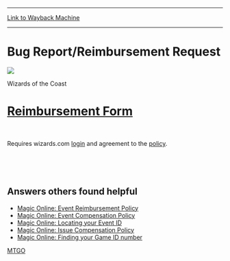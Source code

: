 
---
[Link to Wayback Machine](https://web.archive.org/web/20141031155918/http://magic.wizards.com/en/articles/archive/bug-reportreimbursement-request-2014-06-03)

[_metadata_:description]:- "Reimbursement Form  "
[_metadata_:generator]:- "Drupal 7 (http://drupal.org)"
[_metadata_:node]:- "213256"
[_metadata_:publish_date]:- "2014-06-03"
[_metadata_:source]:- "div-main"
[_metadata_:title]:- "Bug Report/Reimbursement Request"
[_metadata_:wayback_capture_timestamp]:- "2014-10-31 15:59:18"
[_metadata_:wayback_raw_url]:- "https://web.archive.org/web/20141031155918id_/http://magic.wizards.com/en/articles/archive/bug-reportreimbursement-request-2014-06-03"
[_metadata_:wayback_url]:- "http://magic.wizards.com/en/articles/archive/bug-reportreimbursement-request-2014-06-03"
---





Bug Report/Reimbursement Request
================================



![](https://media.magic.wizards.com/styles/auth_small/public/images/person/wizards_authorpic_larger.jpg)

Wizards of the Coast




 












[Reimbursement Form](http://wizards.custhelp.com/app/ask/p/1713,525,870)
========================================================================


 

Requires wizards.com [login](https://accounts.wizards.com/amlogin.aspx?p_next_page=ask) and agreement to the [policy](http://wizards.custhelp.com/app/answers/detail/a_id/26/session/L2F2LzEvdGltZS8xNDAxODM2NTk2L3NpZC9HUDhlbFdWbA%3D%3D).

  




 


 


Answers others found helpful
----------------------------


* [Magic Online: Event Reimbursement Policy](http://wizards.custhelp.com/app/answers/detail/a_id/26/related/1/session/L2F2LzEvdGltZS8xNDAxODM2NTk2L3NpZC9HUDhlbFdWbA%3D%3D)
* [Magic Online: Event Compensation Policy](http://wizards.custhelp.com/app/answers/detail/a_id/161/related/1/session/L2F2LzEvdGltZS8xNDAxODM2NTk2L3NpZC9HUDhlbFdWbA%3D%3D)
* [Magic Online: Locating your Event ID](http://wizards.custhelp.com/app/answers/detail/a_id/1408/related/1/session/L2F2LzEvdGltZS8xNDAxODM2NTk2L3NpZC9HUDhlbFdWbA%3D%3D)
* [Magic Online: Issue Compensation Policy](http://wizards.custhelp.com/app/answers/detail/a_id/1409/related/1/session/L2F2LzEvdGltZS8xNDAxODM2NTk2L3NpZC9HUDhlbFdWbA%3D%3D)
* [Magic Online: Finding your Game ID number](http://wizards.custhelp.com/app/answers/detail/a_id/1352/related/1/session/L2F2LzEvdGltZS8xNDAxODM2NTk2L3NpZC9HUDhlbFdWbA%3D%3D)


[MTGO](/en/tags/mtgo)





 
 




  







